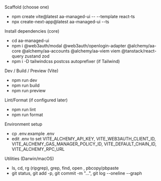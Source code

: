 Scaffold (choose one)
- npm create vite@latest aa-managed-ui -- --template react-ts
- npx create-next-app@latest aa-managed-ui --ts

Install dependencies (core)
- cd aa-managed-ui
- npm i @web3auth/modal @web3auth/openlogin-adapter @alchemy/aa-core @alchemy/aa-accounts @alchemy/aa-viem viem @tanstack/react-query zustand zod
- npm i -D tailwindcss postcss autoprefixer (if Tailwind)

Dev / Build / Preview (Vite)
- npm run dev
- npm run build
- npm run preview

Lint/Format (if configured later)
- npm run lint
- npm run format

Environment setup
- cp .env.example .env
- edit .env to set VITE_ALCHEMY_API_KEY, VITE_WEB3AUTH_CLIENT_ID, VITE_ALCHEMY_GAS_MANAGER_POLICY_ID, VITE_DEFAULT_CHAIN_ID, VITE_ALCHEMY_RPC_URL

Utilities (Darwin/macOS)
- ls, cd, rg (ripgrep), grep, find, open <path>, pbcopy/pbpaste
- git status, git add -p, git commit -m "...", git log --oneline --graph
